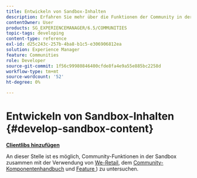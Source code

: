 ```yaml
---
title: Entwickeln von Sandbox-Inhalten
description: Erfahren Sie mehr über die Funktionen der Community in der Sandbox zusammen mit dem Handbuch zu den Community-Komponenten und den Funktionsgrundlagen als Referenz.
contentOwner: User
products: SG_EXPERIENCEMANAGER/6.5/COMMUNITIES
topic-tags: developing
content-type: reference
exl-id: d25c243c-257b-4ba8-b1c5-e306906812ea
solution: Experience Manager
feature: Communities
role: Developer
source-git-commit: 1f56c99980846400cfde8fa4e9a55e885bc2258d
workflow-type: tm+mt
source-wordcount: '52'
ht-degree: 0%

---
```


# Entwickeln von Sandbox-Inhalten  {#develop-sandbox-content}

**[Clientlibs hinzufügen](add-clientlibs.md)**

An dieser Stelle ist es möglich, Community-Funktionen in der Sandbox zusammen mit der Verwendung von [We-Retail](../../help/sites-developing/we-retail.md), dem [Community-Komponentenhandbuch](components-guide.md) und [Feature &#x200B;](essentials.md)) zu untersuchen.

